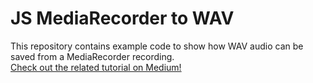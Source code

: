 # JS MediaRecorder to WAV

This repository contains example code to show how WAV audio can be saved from a MediaRecorder recording.
<br>
[Check out the related tutorial on Medium!](https://medium.com/@colmeyer1/creating-wav-audio-with-javascripts-mediarecorder-c0d5443a8bf8)

